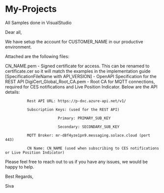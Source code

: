 # My-Projects
All Samples done in VisualStudio


Dear all,

We have setup the account for CUSTOMER_NAME in our productive environment.

Attached are the following files:

CN_NAME.pem -  Signed certificate for access. This can be renamed to certificate.cer so it will match the examples in the implementation guide
[SpecificationFileName with API_VERSION] - OpenAPI Specification for the REST API
DigiCert_Global_Root_CA.pem - Root CA for MQTT connections, required for CES notifications and Live Position Indicator.
Below are the API  details:

              Rest API URL: https://p-dxc.azure-api.net/v1/

              Subscription Keys: (used for the REST API)

                            Primary: PRIMARY_SUB_KEY

                            Secondary: SECONDARY_SUB_KEY

              MQTT Broker: mr-d8f4yze1pn9.messaging.solace.cloud (port 443)

              CN Name: CN_NAME (used when subscribing to CES notifications or Live Position Indicator)



Please feel free to reach out to us if you have any issues, we would be happy to help.

Best Regards,

Siva
